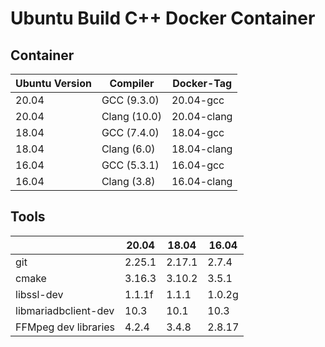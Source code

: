 # Ubuntu Build C++ Docker Container
## Container

| Ubuntu Version | Compiler     | Docker-Tag  |
| -------------- | ------------ | ----------- |
| 20.04          | GCC (9.3.0)  | 20.04-gcc   |
| 20.04          | Clang (10.0) | 20.04-clang |
| 18.04          | GCC (7.4.0)  | 18.04-gcc   |
| 18.04          | Clang (6.0)  | 18.04-clang |
| 16.04          | GCC (5.3.1)  | 16.04-gcc   |
| 16.04          | Clang (3.8)  | 16.04-clang |

## Tools

|                      | 20.04  | 18.04  | 16.04  |
| -------------------- | ------ | ------ | ------ |
| git                  | 2.25.1 | 2.17.1 | 2.7.4  |
| cmake                | 3.16.3 | 3.10.2 | 3.5.1  |
| libssl-dev           | 1.1.1f | 1.1.1  | 1.0.2g |
| libmariadbclient-dev | 10.3   | 10.1   | 10.3   |
| FFMpeg dev libraries | 4.2.4  | 3.4.8  | 2.8.17 |
